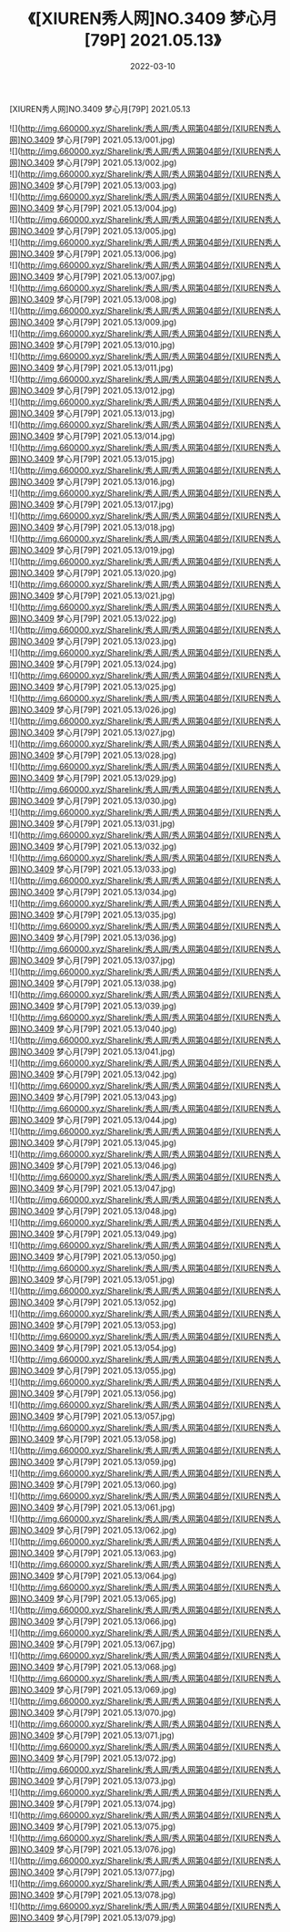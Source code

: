 ﻿---
layout: post
title:  《[XIUREN秀人网]NO.3409 梦心月[79P] 2021.05.13》
date:   2022-03-10
img: http://img.660000.xyz/Sharelink/秀人网/秀人网第04部分/[XIUREN秀人网]NO.3409 梦心月[79P] 2021.05.13/000.jpg
categories: [美女, 清纯, 唯美]
---

[XIUREN秀人网]NO.3409 梦心月[79P] 2021.05.13

 ![](http://img.660000.xyz/Sharelink/秀人网/秀人网第04部分/[XIUREN秀人网]NO.3409 梦心月[79P] 2021.05.13/001.jpg) <br>![](http://img.660000.xyz/Sharelink/秀人网/秀人网第04部分/[XIUREN秀人网]NO.3409 梦心月[79P] 2021.05.13/002.jpg) <br>![](http://img.660000.xyz/Sharelink/秀人网/秀人网第04部分/[XIUREN秀人网]NO.3409 梦心月[79P] 2021.05.13/003.jpg) <br>![](http://img.660000.xyz/Sharelink/秀人网/秀人网第04部分/[XIUREN秀人网]NO.3409 梦心月[79P] 2021.05.13/004.jpg) <br>![](http://img.660000.xyz/Sharelink/秀人网/秀人网第04部分/[XIUREN秀人网]NO.3409 梦心月[79P] 2021.05.13/005.jpg) <br>![](http://img.660000.xyz/Sharelink/秀人网/秀人网第04部分/[XIUREN秀人网]NO.3409 梦心月[79P] 2021.05.13/006.jpg) <br>![](http://img.660000.xyz/Sharelink/秀人网/秀人网第04部分/[XIUREN秀人网]NO.3409 梦心月[79P] 2021.05.13/007.jpg) <br>![](http://img.660000.xyz/Sharelink/秀人网/秀人网第04部分/[XIUREN秀人网]NO.3409 梦心月[79P] 2021.05.13/008.jpg) <br>![](http://img.660000.xyz/Sharelink/秀人网/秀人网第04部分/[XIUREN秀人网]NO.3409 梦心月[79P] 2021.05.13/009.jpg) <br>![](http://img.660000.xyz/Sharelink/秀人网/秀人网第04部分/[XIUREN秀人网]NO.3409 梦心月[79P] 2021.05.13/010.jpg) <br>![](http://img.660000.xyz/Sharelink/秀人网/秀人网第04部分/[XIUREN秀人网]NO.3409 梦心月[79P] 2021.05.13/011.jpg) <br>![](http://img.660000.xyz/Sharelink/秀人网/秀人网第04部分/[XIUREN秀人网]NO.3409 梦心月[79P] 2021.05.13/012.jpg) <br>![](http://img.660000.xyz/Sharelink/秀人网/秀人网第04部分/[XIUREN秀人网]NO.3409 梦心月[79P] 2021.05.13/013.jpg) <br>![](http://img.660000.xyz/Sharelink/秀人网/秀人网第04部分/[XIUREN秀人网]NO.3409 梦心月[79P] 2021.05.13/014.jpg) <br>![](http://img.660000.xyz/Sharelink/秀人网/秀人网第04部分/[XIUREN秀人网]NO.3409 梦心月[79P] 2021.05.13/015.jpg) <br>![](http://img.660000.xyz/Sharelink/秀人网/秀人网第04部分/[XIUREN秀人网]NO.3409 梦心月[79P] 2021.05.13/016.jpg) <br>![](http://img.660000.xyz/Sharelink/秀人网/秀人网第04部分/[XIUREN秀人网]NO.3409 梦心月[79P] 2021.05.13/017.jpg) <br>![](http://img.660000.xyz/Sharelink/秀人网/秀人网第04部分/[XIUREN秀人网]NO.3409 梦心月[79P] 2021.05.13/018.jpg) <br>![](http://img.660000.xyz/Sharelink/秀人网/秀人网第04部分/[XIUREN秀人网]NO.3409 梦心月[79P] 2021.05.13/019.jpg) <br>![](http://img.660000.xyz/Sharelink/秀人网/秀人网第04部分/[XIUREN秀人网]NO.3409 梦心月[79P] 2021.05.13/020.jpg) <br>![](http://img.660000.xyz/Sharelink/秀人网/秀人网第04部分/[XIUREN秀人网]NO.3409 梦心月[79P] 2021.05.13/021.jpg) <br>![](http://img.660000.xyz/Sharelink/秀人网/秀人网第04部分/[XIUREN秀人网]NO.3409 梦心月[79P] 2021.05.13/022.jpg) <br>![](http://img.660000.xyz/Sharelink/秀人网/秀人网第04部分/[XIUREN秀人网]NO.3409 梦心月[79P] 2021.05.13/023.jpg) <br>![](http://img.660000.xyz/Sharelink/秀人网/秀人网第04部分/[XIUREN秀人网]NO.3409 梦心月[79P] 2021.05.13/024.jpg) <br>![](http://img.660000.xyz/Sharelink/秀人网/秀人网第04部分/[XIUREN秀人网]NO.3409 梦心月[79P] 2021.05.13/025.jpg) <br>![](http://img.660000.xyz/Sharelink/秀人网/秀人网第04部分/[XIUREN秀人网]NO.3409 梦心月[79P] 2021.05.13/026.jpg) <br>![](http://img.660000.xyz/Sharelink/秀人网/秀人网第04部分/[XIUREN秀人网]NO.3409 梦心月[79P] 2021.05.13/027.jpg) <br>![](http://img.660000.xyz/Sharelink/秀人网/秀人网第04部分/[XIUREN秀人网]NO.3409 梦心月[79P] 2021.05.13/028.jpg) <br>![](http://img.660000.xyz/Sharelink/秀人网/秀人网第04部分/[XIUREN秀人网]NO.3409 梦心月[79P] 2021.05.13/029.jpg) <br>![](http://img.660000.xyz/Sharelink/秀人网/秀人网第04部分/[XIUREN秀人网]NO.3409 梦心月[79P] 2021.05.13/030.jpg) <br>![](http://img.660000.xyz/Sharelink/秀人网/秀人网第04部分/[XIUREN秀人网]NO.3409 梦心月[79P] 2021.05.13/031.jpg) <br>![](http://img.660000.xyz/Sharelink/秀人网/秀人网第04部分/[XIUREN秀人网]NO.3409 梦心月[79P] 2021.05.13/032.jpg) <br>![](http://img.660000.xyz/Sharelink/秀人网/秀人网第04部分/[XIUREN秀人网]NO.3409 梦心月[79P] 2021.05.13/033.jpg) <br>![](http://img.660000.xyz/Sharelink/秀人网/秀人网第04部分/[XIUREN秀人网]NO.3409 梦心月[79P] 2021.05.13/034.jpg) <br>![](http://img.660000.xyz/Sharelink/秀人网/秀人网第04部分/[XIUREN秀人网]NO.3409 梦心月[79P] 2021.05.13/035.jpg) <br>![](http://img.660000.xyz/Sharelink/秀人网/秀人网第04部分/[XIUREN秀人网]NO.3409 梦心月[79P] 2021.05.13/036.jpg) <br>![](http://img.660000.xyz/Sharelink/秀人网/秀人网第04部分/[XIUREN秀人网]NO.3409 梦心月[79P] 2021.05.13/037.jpg) <br>![](http://img.660000.xyz/Sharelink/秀人网/秀人网第04部分/[XIUREN秀人网]NO.3409 梦心月[79P] 2021.05.13/038.jpg) <br>![](http://img.660000.xyz/Sharelink/秀人网/秀人网第04部分/[XIUREN秀人网]NO.3409 梦心月[79P] 2021.05.13/039.jpg) <br>![](http://img.660000.xyz/Sharelink/秀人网/秀人网第04部分/[XIUREN秀人网]NO.3409 梦心月[79P] 2021.05.13/040.jpg) <br>![](http://img.660000.xyz/Sharelink/秀人网/秀人网第04部分/[XIUREN秀人网]NO.3409 梦心月[79P] 2021.05.13/041.jpg) <br>![](http://img.660000.xyz/Sharelink/秀人网/秀人网第04部分/[XIUREN秀人网]NO.3409 梦心月[79P] 2021.05.13/042.jpg) <br>![](http://img.660000.xyz/Sharelink/秀人网/秀人网第04部分/[XIUREN秀人网]NO.3409 梦心月[79P] 2021.05.13/043.jpg) <br>![](http://img.660000.xyz/Sharelink/秀人网/秀人网第04部分/[XIUREN秀人网]NO.3409 梦心月[79P] 2021.05.13/044.jpg) <br>![](http://img.660000.xyz/Sharelink/秀人网/秀人网第04部分/[XIUREN秀人网]NO.3409 梦心月[79P] 2021.05.13/045.jpg) <br>![](http://img.660000.xyz/Sharelink/秀人网/秀人网第04部分/[XIUREN秀人网]NO.3409 梦心月[79P] 2021.05.13/046.jpg) <br>![](http://img.660000.xyz/Sharelink/秀人网/秀人网第04部分/[XIUREN秀人网]NO.3409 梦心月[79P] 2021.05.13/047.jpg) <br>![](http://img.660000.xyz/Sharelink/秀人网/秀人网第04部分/[XIUREN秀人网]NO.3409 梦心月[79P] 2021.05.13/048.jpg) <br>![](http://img.660000.xyz/Sharelink/秀人网/秀人网第04部分/[XIUREN秀人网]NO.3409 梦心月[79P] 2021.05.13/049.jpg) <br>![](http://img.660000.xyz/Sharelink/秀人网/秀人网第04部分/[XIUREN秀人网]NO.3409 梦心月[79P] 2021.05.13/050.jpg) <br>![](http://img.660000.xyz/Sharelink/秀人网/秀人网第04部分/[XIUREN秀人网]NO.3409 梦心月[79P] 2021.05.13/051.jpg) <br>![](http://img.660000.xyz/Sharelink/秀人网/秀人网第04部分/[XIUREN秀人网]NO.3409 梦心月[79P] 2021.05.13/052.jpg) <br>![](http://img.660000.xyz/Sharelink/秀人网/秀人网第04部分/[XIUREN秀人网]NO.3409 梦心月[79P] 2021.05.13/053.jpg) <br>![](http://img.660000.xyz/Sharelink/秀人网/秀人网第04部分/[XIUREN秀人网]NO.3409 梦心月[79P] 2021.05.13/054.jpg) <br>![](http://img.660000.xyz/Sharelink/秀人网/秀人网第04部分/[XIUREN秀人网]NO.3409 梦心月[79P] 2021.05.13/055.jpg) <br>![](http://img.660000.xyz/Sharelink/秀人网/秀人网第04部分/[XIUREN秀人网]NO.3409 梦心月[79P] 2021.05.13/056.jpg) <br>![](http://img.660000.xyz/Sharelink/秀人网/秀人网第04部分/[XIUREN秀人网]NO.3409 梦心月[79P] 2021.05.13/057.jpg) <br>![](http://img.660000.xyz/Sharelink/秀人网/秀人网第04部分/[XIUREN秀人网]NO.3409 梦心月[79P] 2021.05.13/058.jpg) <br>![](http://img.660000.xyz/Sharelink/秀人网/秀人网第04部分/[XIUREN秀人网]NO.3409 梦心月[79P] 2021.05.13/059.jpg) <br>![](http://img.660000.xyz/Sharelink/秀人网/秀人网第04部分/[XIUREN秀人网]NO.3409 梦心月[79P] 2021.05.13/060.jpg) <br>![](http://img.660000.xyz/Sharelink/秀人网/秀人网第04部分/[XIUREN秀人网]NO.3409 梦心月[79P] 2021.05.13/061.jpg) <br>![](http://img.660000.xyz/Sharelink/秀人网/秀人网第04部分/[XIUREN秀人网]NO.3409 梦心月[79P] 2021.05.13/062.jpg) <br>![](http://img.660000.xyz/Sharelink/秀人网/秀人网第04部分/[XIUREN秀人网]NO.3409 梦心月[79P] 2021.05.13/063.jpg) <br>![](http://img.660000.xyz/Sharelink/秀人网/秀人网第04部分/[XIUREN秀人网]NO.3409 梦心月[79P] 2021.05.13/064.jpg) <br>![](http://img.660000.xyz/Sharelink/秀人网/秀人网第04部分/[XIUREN秀人网]NO.3409 梦心月[79P] 2021.05.13/065.jpg) <br>![](http://img.660000.xyz/Sharelink/秀人网/秀人网第04部分/[XIUREN秀人网]NO.3409 梦心月[79P] 2021.05.13/066.jpg) <br>![](http://img.660000.xyz/Sharelink/秀人网/秀人网第04部分/[XIUREN秀人网]NO.3409 梦心月[79P] 2021.05.13/067.jpg) <br>![](http://img.660000.xyz/Sharelink/秀人网/秀人网第04部分/[XIUREN秀人网]NO.3409 梦心月[79P] 2021.05.13/068.jpg) <br>![](http://img.660000.xyz/Sharelink/秀人网/秀人网第04部分/[XIUREN秀人网]NO.3409 梦心月[79P] 2021.05.13/069.jpg) <br>![](http://img.660000.xyz/Sharelink/秀人网/秀人网第04部分/[XIUREN秀人网]NO.3409 梦心月[79P] 2021.05.13/070.jpg) <br>![](http://img.660000.xyz/Sharelink/秀人网/秀人网第04部分/[XIUREN秀人网]NO.3409 梦心月[79P] 2021.05.13/071.jpg) <br>![](http://img.660000.xyz/Sharelink/秀人网/秀人网第04部分/[XIUREN秀人网]NO.3409 梦心月[79P] 2021.05.13/072.jpg) <br>![](http://img.660000.xyz/Sharelink/秀人网/秀人网第04部分/[XIUREN秀人网]NO.3409 梦心月[79P] 2021.05.13/073.jpg) <br>![](http://img.660000.xyz/Sharelink/秀人网/秀人网第04部分/[XIUREN秀人网]NO.3409 梦心月[79P] 2021.05.13/074.jpg) <br>![](http://img.660000.xyz/Sharelink/秀人网/秀人网第04部分/[XIUREN秀人网]NO.3409 梦心月[79P] 2021.05.13/075.jpg) <br>![](http://img.660000.xyz/Sharelink/秀人网/秀人网第04部分/[XIUREN秀人网]NO.3409 梦心月[79P] 2021.05.13/076.jpg) <br>![](http://img.660000.xyz/Sharelink/秀人网/秀人网第04部分/[XIUREN秀人网]NO.3409 梦心月[79P] 2021.05.13/077.jpg) <br>![](http://img.660000.xyz/Sharelink/秀人网/秀人网第04部分/[XIUREN秀人网]NO.3409 梦心月[79P] 2021.05.13/078.jpg) <br>![](http://img.660000.xyz/Sharelink/秀人网/秀人网第04部分/[XIUREN秀人网]NO.3409 梦心月[79P] 2021.05.13/079.jpg) <br>